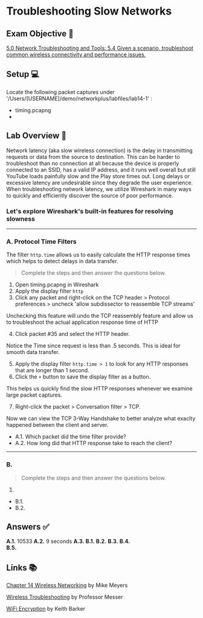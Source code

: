 # Troubleshooting Slow Networks

## Exam Objective 📑
[5.0 Network Troubleshooting and Tools: 5.4 Given a scenario, troubleshoot common wireless
connectivity and performance issues.](https://www.comptia.jp/pdf/comptia-network-n10-007-v-3-0-exam-objectives.pdf)

## Setup 💻
Locate the following packet captures under '/Users/[USERNAME]/demo/networkplus/labfiles/lab14-1' :
- timing.pcapng
- 

## Lab Overview 🔬
Network latency (aka slow wireless connection) is the delay in transmitting requests or data from the source to destination. This can be harder to troubleshoot than no connection at all because the device is properly connected to an SSID, has a valid IP address, and it runs well overall but still YouTube loads painfully slow and the Play store times out. Long delays or excessive latency are undesirable since they degrade the user experience. When troubleshooting network latency, we utilize Wireshark in many ways to quickly and efficiently discover the source of poor performance. 

### **Let's explore Wireshark's built-in features for resolving slowness**
_____
### A. Protocol Time Filters
The filter `http.time` allows us to easily calculate the HTTP response times which helps to detect delays in data transfer. 

> Complete the steps and then answer the questions below.
1. Open timing.pcapng in Wireshark
2. Apply the display filter `http`
3. Click any packet and right-click on the TCP header > Protocol preferences > uncheck 'allow subdissector to reassemble TCP streams'

Unchecking this feature will undo the TCP reassembly feature and allow us to troubleshoot the actual application response time of HTTP

4. Click packet #35 and select the HTTP header. 

Notice the Time since request is less than .5 seconds. This is ideal for smooth data transfer. 

5. Apply the display filter `http.time > 1` to look for any HTTP responses that are longer than 1 second. 
6. Click the `+` button to save the display filter as a button. 

This helps us quickly find the slow HTTP responses whenever we examine large packet captures. 

7. Right-click the packet > Conversation filter > TCP. 

Now we can view the TCP 3-Way Handshake to better analyze what exaclty happened between the client and server.

- A.1. Which packet did the time filter provide?
- A.2. How long did that HTTP response take to reach the client?
_____
### B. 


> Complete the steps and then answer the questions below.
1. 

- B.1. 
- B.2. 
  
## Answers ✅
**A.1.** 10533
**A.2.** 9 seconds
**A.3.** 
**B.1.** 
**B.2.** 
**B.3.** 
**B.4.**   
**B.5.** 

## Links 📚
[Chapter 14 Wireless Networking](https://learning.oreilly.com/library/view/comptia-network-certification/9781260122398/ch14.xhtml#ch14sec194) by Mike Meyers

[Wireless Troubleshooting](https://www.professormesser.com/network-plus/n10-007/wireless-network-troubleshooting/) by Professor Messer

[WiFi Encryption](https://www.cbtnuggets.com/learn/it-training/wireless-security-protocols-authentication-methods/3?autostart=1) by Keith Barker
